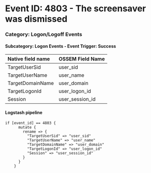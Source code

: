 # Event ID: 4803 - The screensaver was dismissed
### Category: Logon/Logoff Events
#### Subcategory: Logon Events - Event Trigger: Success

|Native field name            |OSSEM Field Name                   |
|:----------------------------|:----------------------------------|
| TargetUserSid               | user_sid                          |
| TargetUserName              | user_name                         |
| TargetDomainName            | user_domain                       |
| TargetLogonId               | user_logon_id                     |
| Session                     | user_session_id                   |


#### Logstash pipeline

```
if [event_id] == 4803 {
      mutate {
        rename => {
          "TargetUserSid" => "user_sid"
          "TargetUserName" => "user_name"
          "TargetDomainName" => "user_domain"
          "TargetLogonId" => "user_logon_id"    
          "Session" => "user_session_id"
        }
      }
    }
```